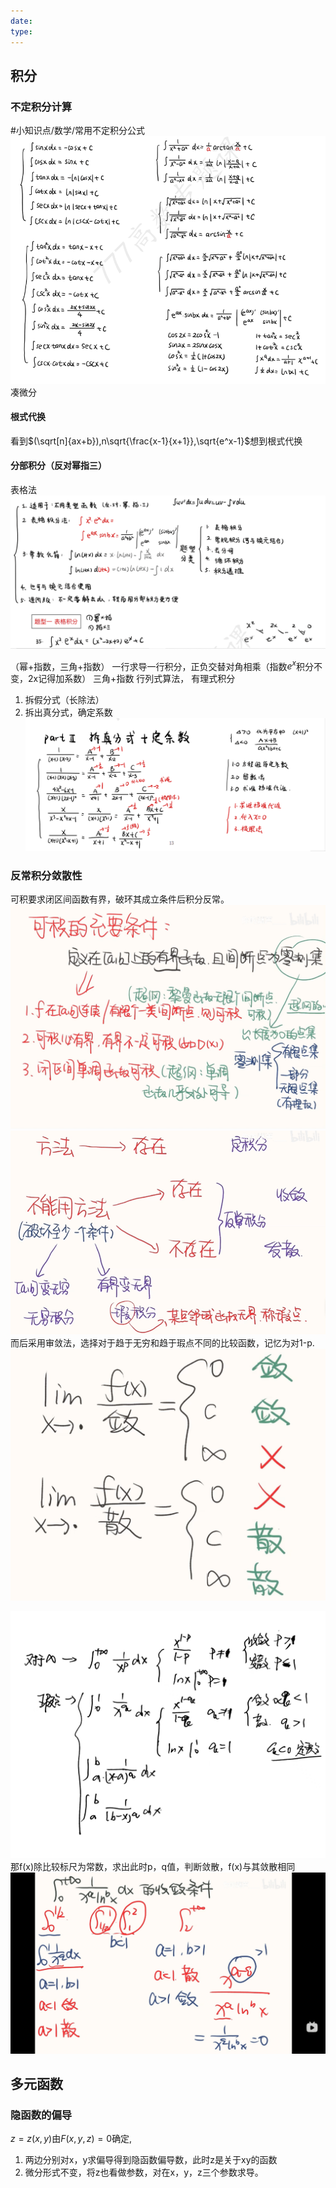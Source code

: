 ```yaml
---
date: 
type:
---
```

  ## 积分
### 不定积分计算
#小知识点/数学/常用不定积分公式 
![](https://raw.githubusercontent.com/haoye11/image/main/img/202411161818069.png)
凑微分
#### 根式代换
看到$(\sqrt[n]{ax+b}),n\sqrt{\frac{x-1}{x+1}},\sqrt{e^x-1}$想到根式代换
#### 分部积分（反对幂指三）
表格法
![](https://raw.githubusercontent.com/haoye11/image/main/img/202411161809586.png)

（幂+指数，三角+指数）
一行求导一行积分，正负交替对角相乘（指数$e^x$积分不变，2x记得加系数）
三角+指数
行列式算法，
有理式积分
1. 拆假分式（长除法）
2. 拆出真分式，确定系数
![](https://raw.githubusercontent.com/haoye11/image/main/img/202411161811710.png)

### 反常积分敛散性
可积要求闭区间函数有界，破环其成立条件后积分反常。
![image.png](https://raw.githubusercontent.com/haoye11/image/main/img/202410201416001.png)
![image.png](https://raw.githubusercontent.com/haoye11/image/main/img/202410201420206.png)
而后采用审敛法，选择对于趋于无穷和趋于瑕点不同的比较函数，记忆为对1-p.
![image.png](https://raw.githubusercontent.com/haoye11/image/main/img/202410201506872.png)

![b6f8363b13e4ab4395db28c9911ff4f.jpg](https://raw.githubusercontent.com/haoye11/image/main/img/202410201451651.png)
那f(x)除比较标尺为常数，求出此时p，q值，判断敛散，f(x)与其敛散相同
![](https://raw.githubusercontent.com/haoye11/image/main/img/202411101356315.png)


##  多元函数
### 隐函数的偏导
$z=z(x,y)$由$F(x,y,z)=0$确定,
1. 两边分别对x，y求偏导得到隐函数偏导数，此时z是关于xy的函数
2. 微分形式不变，将z也看做参数，对在x，y，z三个参数求导。
